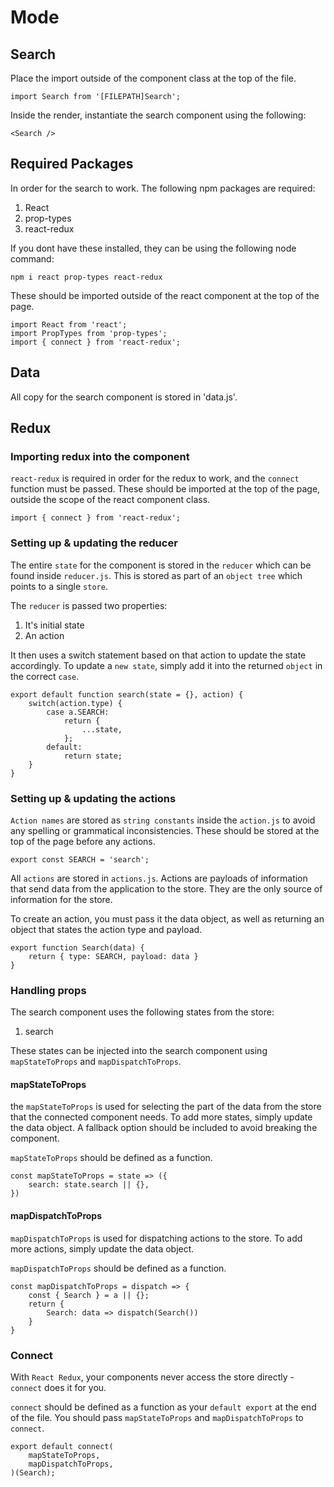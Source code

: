 # Mode

## Search

Place the import outside of the component class at the top of the file.

~~~~
import Search from '[FILEPATH]Search';
~~~~

Inside the render, instantiate the search component using the following:

~~~~
<Search />
~~~~

## Required Packages

In order for the search to work. The following npm packages are required:

1. React
2. prop-types
3. react-redux

If you dont have these installed, they can be using the following node command:

~~~
npm i react prop-types react-redux
~~~~

These should be imported outside of the react component at the top of the page.

~~~
import React from 'react';
import PropTypes from 'prop-types';
import { connect } from 'react-redux';
~~~

## Data

All copy for the search component is stored in 'data.js'.

## Redux

### Importing redux into the component

`react-redux` is required in order for the redux to work, and the `connect` function must be passed. These should be imported at the top of the page, outside the scope of the react component class.

~~~
import { connect } from 'react-redux';
~~~

### Setting up & updating the reducer

The entire `state` for the component is stored in the `reducer` which can be found inside `reducer.js`. This is stored as part of an `object tree` which points to a single `store`.

The `reducer` is passed two properties:

1. It's initial state
2. An action

It then uses a switch statement based on that action to update the state accordingly. To update a `new state`, simply add it into the returned `object` in the correct `case`.

~~~~
export default function search(state = {}, action) {
    switch(action.type) {
        case a.SEARCH:
            return {
                ...state,
            };
        default:
            return state;
    }
}
~~~~

### Setting up & updating the actions

`Action names` are stored as `string constants` inside the `action.js` to avoid any spelling or grammatical inconsistencies. These should be stored at the top of the page before any actions.

~~~~
export const SEARCH = 'search';
~~~~

All `actions` are stored in `actions.js`. Actions are payloads of information that send data from the application to the store. They are the only source of information for the store.

To create an action, you must pass it the data object, as well as returning an object that states the action type and payload.

~~~~
export function Search(data) {
    return { type: SEARCH, payload: data }
}
~~~~

### Handling props

The search component uses the following states from the store:

1. search

These states can be injected into the search component using `mapStateToProps` and `mapDispatchToProps`.

#### mapStateToProps

the `mapStateToProps` is used for selecting the part of the data from the store that the connected component needs. To add more states, simply update the data object. A fallback option should be included to avoid breaking the component.

`mapStateToProps` should be defined as a function.

~~~~
const mapStateToProps = state => ({
    search: state.search || {},
})
~~~~

#### mapDispatchToProps

`mapDispatchToProps` is used for dispatching actions to the store. To add more actions, simply update the data object.

`mapDispatchToProps` should be defined as a function.

~~~~
const mapDispatchToProps = dispatch => {
    const { Search } = a || {};
    return {
        Search: data => dispatch(Search())
    }
}
~~~~

### Connect

With `React Redux`, your components never access the store directly - `connect` does it for you.

`connect` should be defined as a function as your `default export` at the end of the file. You should pass `mapStateToProps` and `mapDispatchToProps` to `connect`.

~~~~
export default connect(
    mapStateToProps,
    mapDispatchToProps,
)(Search);
~~~~